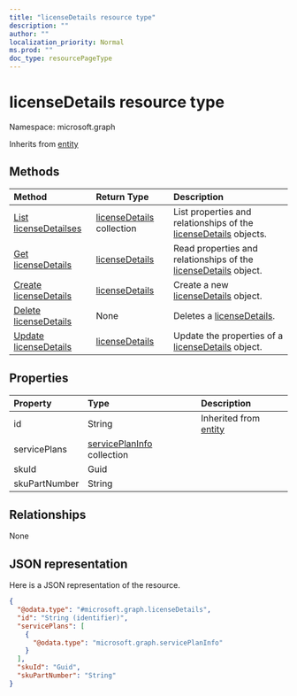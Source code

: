 ```yaml
---
title: "licenseDetails resource type"
description: ""
author: ""
localization_priority: Normal
ms.prod: ""
doc_type: resourcePageType
---
```


# licenseDetails resource type


Namespace: microsoft.graph




Inherits from [entity](../resources/entity.md)

## Methods
|Method|Return Type|Description|
|:---|:---|:---|
|[List licenseDetailses](../api/licensedetails-list.md)|[licenseDetails](../resources/licensedetails.md) collection|List properties and relationships of the [licenseDetails](../resources/licensedetails.md) objects.|
|[Get licenseDetails](../api/licensedetails-get.md)|[licenseDetails](../resources/licensedetails.md)|Read properties and relationships of the [licenseDetails](../resources/licensedetails.md) object.|
|[Create licenseDetails](../api/licensedetails-create.md)|[licenseDetails](../resources/licensedetails.md)|Create a new [licenseDetails](../resources/licensedetails.md) object.|
|[Delete licenseDetails](../api/licensedetails-delete.md)|None|Deletes a [licenseDetails](../resources/licensedetails.md).|
|[Update licenseDetails](../api/licensedetails-update.md)|[licenseDetails](../resources/licensedetails.md)|Update the properties of a [licenseDetails](../resources/licensedetails.md) object.|

## Properties
|Property|Type|Description|
|:---|:---|:---|
|id|String| Inherited from [entity](../resources/entity.md)|
|servicePlans|[servicePlanInfo](../resources/serviceplaninfo.md) collection||
|skuId|Guid||
|skuPartNumber|String||

## Relationships
None

## JSON representation
Here is a JSON representation of the resource.
<!-- {
  "blockType": "resource",
  "keyProperty": "id",
  "@odata.type": "microsoft.graph.licenseDetails",
  "baseType": "microsoft.graph.entity",
  "openType": false
}
-->
``` json
{
  "@odata.type": "#microsoft.graph.licenseDetails",
  "id": "String (identifier)",
  "servicePlans": [
    {
      "@odata.type": "microsoft.graph.servicePlanInfo"
    }
  ],
  "skuId": "Guid",
  "skuPartNumber": "String"
}
```

